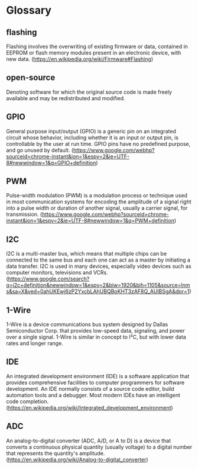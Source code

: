 # Glossary

## flashing

Flashing involves the overwriting of existing firmware or data, contained in EEPROM or flash memory modules present in an electronic device, with new data. (https://en.wikipedia.org/wiki/Firmware#Flashing)

## open-source

Denoting software for which the original source code is made freely available and may be redistributed and modified.

## GPIO

General purpose input/output (GPIO) is a generic pin on an integrated circuit whose behavior, including whether it is an input or output pin, is controllable by the user at run time. GPIO pins have no predefined purpose, and go unused by default. (https://www.google.com/webhp?sourceid=chrome-instant&ion=1&espv=2&ie=UTF-8#newwindow=1&q=GPIO+definition)

## PWM

Pulse-width modulation (PWM) is a modulation process or technique used in most communication systems for encoding the amplitude of a signal right into a pulse width or duration of another signal, usually a carrier signal, for transmission. (https://www.google.com/webhp?sourceid=chrome-instant&ion=1&espv=2&ie=UTF-8#newwindow=1&q=PWM+definition)

## I2C

I2C is a multi-master bus, which means that multiple chips can be connected to the same bus and each one can act as a master by initiating a data transfer. I2C is used in many devices, especially video devices such as computer monitors, televisions and VCRs. (https://www.google.com/search?q=i2c+definition&newwindow=1&espv=2&biw=1920&bih=1105&source=lnms&sa=X&ved=0ahUKEwj6zP2YxcbLAhUBQBoKHT3zAF8Q_AUIBSgA&dpr=1)

## 1-Wire

1-Wire is a device communications bus system designed by Dallas Semiconductor Corp. that provides low-speed data, signaling, and power over a single signal. 1-Wire is similar in concept to I²C, but with lower data rates and longer range.

## IDE

An integrated development environment (IDE) is a software application that provides comprehensive facilities to computer programmers for software development. An IDE normally consists of a source code editor, build automation tools and a debugger. Most modern IDEs have an intelligent code completion. (https://en.wikipedia.org/wiki/Integrated_development_environment)

## ADC

An analog-to-digital converter (ADC, A/D, or A to D) is a device that converts a continuous physical quantity (usually voltage) to a digital number that represents the quantity's amplitude. (https://en.wikipedia.org/wiki/Analog-to-digital_converter)